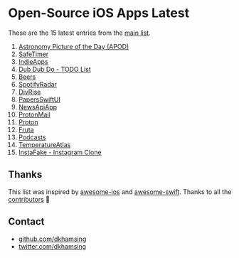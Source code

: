 # Open-Source iOS Apps Latest

These are the 15 latest entries from the [main list](https://github.com/dkhamsing/open-source-ios-apps).


1. [Astronomy Picture of the Day (APOD)](https://github.com/LASER-Yi/SwiftUI-APOD)
2. [SafeTimer](https://github.com/Hortelanos/SafeTimer)
3. [IndieApps](https://github.com/antranapp/IndieApps)
4. [Dub Dub Do - TODO List](https://github.com/StephenMcMillan/Dub-Dub-Do)
5. [Beers](https://github.com/crelies/Beers)
6. [SpotifyRadar](https://github.com/ThasianX/SpotifyRadar)
7. [DivRise](https://github.com/ThasianX/DivRise)
8. [PapersSwiftUI](https://github.com/donbytyqi/PapersSwiftUI)
9. [NewsApiApp](https://github.com/SchwiftyUI/NewsApiApp)
10. [ProtonMail](https://github.com/ProtonMail/ios-mail)
11. [Proton](https://github.com/rajdeep/proton)
12. [Fruta](https://developer.apple.com/documentation/swiftui/fruta_building_a_feature-rich_app_with_swiftui)
13. [Podcasts](https://github.com/albertopeam/Podcasts)
14. [TemperatureAtlas](https://github.com/jhatin94/tempatlas-swiftui)
15. [InstaFake - Instagram Clone](https://github.com/leavenstee/InstaFake-Swift-UI)

## Thanks

This list was inspired by [awesome-ios](https://github.com/vsouza/awesome-ios) and [awesome-swift](https://github.com/matteocrippa/awesome-swift). Thanks to all the [contributors](https://github.com/dkhamsing/open-source-ios-apps/graphs/contributors) 🎉 

## Contact

- [github.com/dkhamsing](https://github.com/dkhamsing)
- [twitter.com/dkhamsing](https://twitter.com/dkhamsing)
